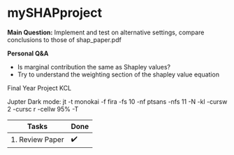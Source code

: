 # mySHAPproject

**Main Question:** 
	Implement and test on alternative settings, compare conclusions to those of shap_paper.pdf

**Personal Q&A**
- Is marginal contribution the same as Shapley values?
- Try to understand the weighting section of the shapley value equation


Final Year Project KCL

Jupter Dark mode:
jt -t monokai -f fira -fs 10 -nf ptsans -nfs 11 -N -kl -cursw 2 -cursc r -cellw 95% -T


| Tasks	| Done | 
| ----- | ---- |
| 1. Review Paper | :heavy_check_mark: | 


